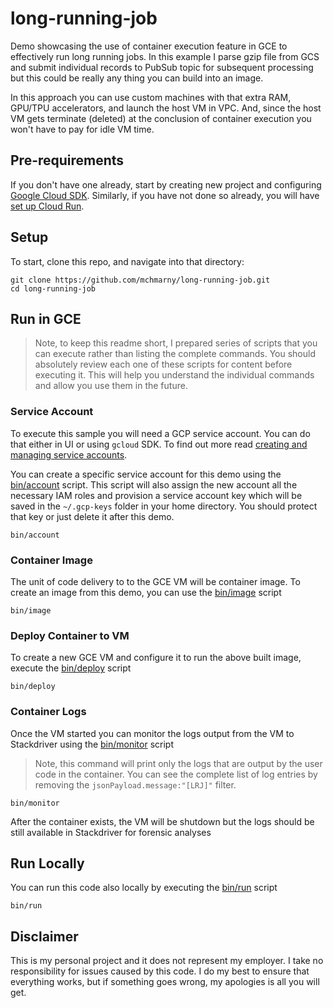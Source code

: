 # long-running-job

Demo showcasing the use of container execution feature in GCE to effectively run long running jobs. In this example I parse gzip file from GCS and submit individual records to PubSub topic for subsequent processing but this could be really any thing you can build into an image.

In this approach you can use custom machines with that extra RAM, GPU/TPU accelerators, and launch the host VM in VPC. And, since the host VM gets terminate (deleted) at the conclusion of container execution you won't have to pay for idle VM time.

## Pre-requirements

If you don't have one already, start by creating new project and configuring [Google Cloud SDK](https://cloud.google.com/sdk/docs/). Similarly, if you have not done so already, you will have [set up Cloud Run](https://cloud.google.com/run/docs/setup).

## Setup

To start, clone this repo, and navigate into that directory:

```shell
git clone https://github.com/mchmarny/long-running-job.git
cd long-running-job
```

## Run in GCE

> Note, to keep this readme short, I prepared series of scripts that you can execute rather than listing the complete commands. You should absolutely review each one of these scripts for content before executing it. This will help you understand the individual commands and allow you use them in the future.

### Service Account

To execute this sample you will need a GCP service account. You can do that either in UI or using `gcloud` SDK. To find out more read [creating and managing service accounts](https://cloud.google.com/iam/docs/creating-managing-service-accounts).

You can create a specific service account for this demo using the [bin/account](bin/account) script. This script will also assign the new account all the necessary IAM roles and provision a service account key which will be saved in the `~/.gcp-keys` folder in your home directory. You should protect that key or just delete it after this demo.

```shell
bin/account
```

### Container Image

The unit of code delivery to to the GCE VM will be container image. To create an image from this demo, you can use the [bin/image](bin/image) script

```shell
bin/image
```

### Deploy Container to VM

To create a new GCE VM and configure it to run the above built image, execute the [bin/deploy](bin/deploy) script

```shell
bin/deploy
```

### Container Logs

Once the VM started you can monitor the logs output from the VM to Stackdriver using the [bin/monitor](bin/monitor) script

> Note, this command will print only the logs that are output by the user code in the container. You can see the complete list of log entries by removing the `jsonPayload.message:"[LRJ]"` filter.

```shell
bin/monitor
```

After the container exists, the VM will be shutdown but the logs should be still available in Stackdriver for forensic analyses

## Run Locally

You can run this code also locally by executing the [bin/run](bin/run) script

```shell
bin/run
```

## Disclaimer

This is my personal project and it does not represent my employer. I take no responsibility for issues caused by this code. I do my best to ensure that everything works, but if something goes wrong, my apologies is all you will get.